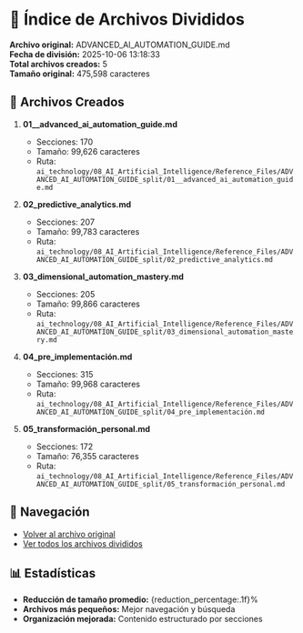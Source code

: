 # 📁 Índice de Archivos Divididos

**Archivo original:** ADVANCED_AI_AUTOMATION_GUIDE.md  
**Fecha de división:** 2025-10-06 13:18:33  
**Total archivos creados:** 5  
**Tamaño original:** 475,598 caracteres  

## 📄 Archivos Creados

1. **01__advanced_ai_automation_guide.md**
   - Secciones: 170
   - Tamaño: 99,626 caracteres
   - Ruta: `ai_technology/08_AI_Artificial_Intelligence/Reference_Files/ADVANCED_AI_AUTOMATION_GUIDE_split/01__advanced_ai_automation_guide.md`

2. **02_predictive_analytics.md**
   - Secciones: 207
   - Tamaño: 99,783 caracteres
   - Ruta: `ai_technology/08_AI_Artificial_Intelligence/Reference_Files/ADVANCED_AI_AUTOMATION_GUIDE_split/02_predictive_analytics.md`

3. **03_dimensional_automation_mastery.md**
   - Secciones: 205
   - Tamaño: 99,866 caracteres
   - Ruta: `ai_technology/08_AI_Artificial_Intelligence/Reference_Files/ADVANCED_AI_AUTOMATION_GUIDE_split/03_dimensional_automation_mastery.md`

4. **04_pre_implementación.md**
   - Secciones: 315
   - Tamaño: 99,968 caracteres
   - Ruta: `ai_technology/08_AI_Artificial_Intelligence/Reference_Files/ADVANCED_AI_AUTOMATION_GUIDE_split/04_pre_implementación.md`

5. **05_transformación_personal.md**
   - Secciones: 172
   - Tamaño: 76,355 caracteres
   - Ruta: `ai_technology/08_AI_Artificial_Intelligence/Reference_Files/ADVANCED_AI_AUTOMATION_GUIDE_split/05_transformación_personal.md`


## 🔗 Navegación

- [Volver al archivo original](../ADVANCED_AI_AUTOMATION_GUIDE.md)
- [Ver todos los archivos divididos](./)

## 📊 Estadísticas

- **Reducción de tamaño promedio:** {reduction_percentage:.1f}%
- **Archivos más pequeños:** Mejor navegación y búsqueda
- **Organización mejorada:** Contenido estructurado por secciones

